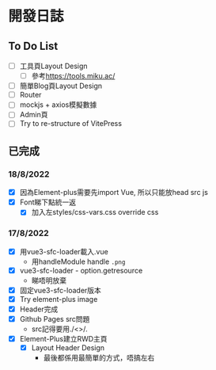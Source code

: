 # 開發日誌

## To Do List

- [ ] 工具頁Layout Design
  - [ ] 參考<https://tools.miku.ac/>
- [ ] 簡單Blog頁Layout Design
- [ ] Router
- [ ] mockjs + axios模擬數據
- [ ] Admin頁
- [ ] Try to re-structure of VitePress

## 已完成

### 18/8/2022

- [x] 因為Element-plus需要先import Vue, 所以只能放head src js
- [x] Font睇下點統一返
  - [x] 加入左styles/css-vars.css override css

### 17/8/2022

- [x] 用vue3-sfc-loader載入.vue
  - 用handleModule handle `.png`
- [x] vue3-sfc-loader - option.getresource
  - 睇唔明放棄  
- [x] 固定vue3-sfc-loader版本
- [x] Try element-plus image
- [x] Header完成
- [x] Github Pages src問題
  - src記得要用./<>/*.*
- [x] Element-Plus建立RWD主頁
  - [x] Layout Header Design
    - 最後都係用最簡單的方式，唔搞左右  
